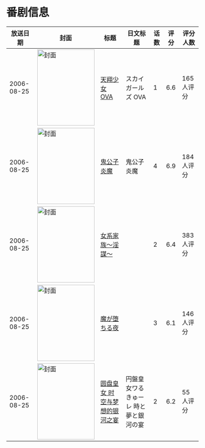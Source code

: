 # 番剧信息

|放送日期|封面|标题|日文标题|话数|评分|评分人数|
|---|---|---|---|---|---|---|
|2006-08-25|<img src="//lain.bgm.tv/pic/cover/c/f8/e5/2171_Ma4D4.jpg" alt="封面" style="width:150px;height:200px;object-fit:cover;">|[天翔少女 OVA](https://bangumi.tv/subject/2171)|スカイガールズ OVA|1|6.6|165人评分|
|2006-08-25|<img src="//lain.bgm.tv/pic/cover/c/e2/a7/7654_EKNLt.jpg" alt="封面" style="width:150px;height:200px;object-fit:cover;">|[鬼公子炎魔](https://bangumi.tv/subject/7654)|鬼公子炎魔|4|6.9|184人评分|
|2006-08-25|<img src="/img/no_icon_subject.png" alt="封面" style="width:150px;height:200px;object-fit:cover;">|[女系家族～淫謀～](https://bangumi.tv/subject/64510)||2|6.4|383人评分|
|2006-08-25|<img src="/img/no_icon_subject.png" alt="封面" style="width:150px;height:200px;object-fit:cover;">|[魔が堕ちる夜](https://bangumi.tv/subject/70428)||3|6.1|146人评分|
|2006-08-25|<img src="//lain.bgm.tv/pic/cover/c/a2/ac/73259_5tUMX.jpg" alt="封面" style="width:150px;height:200px;object-fit:cover;">|[圆盘皇女 时空与梦想的银河之宴](https://bangumi.tv/subject/73259)|円盤皇女ワるきゅーレ 時と夢と銀河の宴|2|6.2|55人评分|
